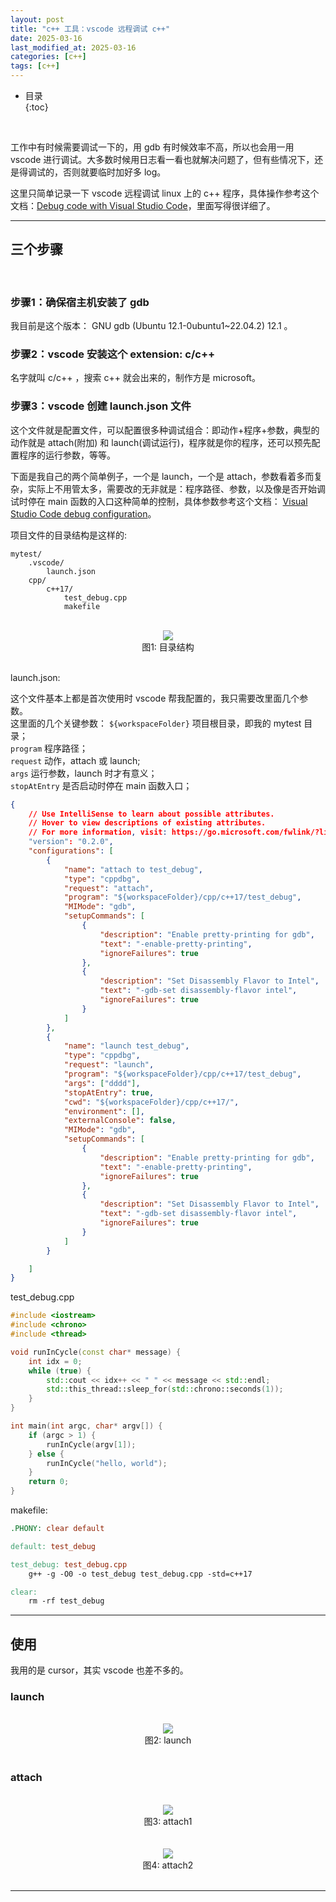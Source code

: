 ```yaml
---
layout: post
title: "c++ 工具：vscode 远程调试 c++"
date: 2025-03-16
last_modified_at: 2025-03-16
categories: [c++]
tags: [c++]
---
```


* 目录  
{:toc}
<br/>

工作中有时候需要调试一下的，用 gdb 有时候效率不高，所以也会用一用 vscode 进行调试。大多数时候用日志看一看也就解决问题了，但有些情况下，还是得调试的，否则就要临时加好多 log。   

这里只简单记录一下 vscode 远程调试 linux 上的 c++ 程序，具体操作参考这个文档：[Debug code with Visual Studio Code](https://code.visualstudio.com/docs/editor/debugging#_launch-configurations)，里面写得很详细了。   

---

## 三个步骤 

<br/>

### 步骤1：确保宿主机安装了 gdb     

我目前是这个版本： GNU gdb (Ubuntu 12.1-0ubuntu1~22.04.2) 12.1 。  

### 步骤2：vscode 安装这个 extension: c/c++    

名字就叫 c/c++ ，搜索 c++ 就会出来的，制作方是 microsoft。      

### 步骤3：vscode 创建 launch.json 文件   

这个文件就是配置文件，可以配置很多种调试组合：即动作+程序+参数，典型的动作就是 attach(附加) 和 launch(调试运行)，程序就是你的程序，还可以预先配置程序的运行参数，等等。  

下面是我自己的两个简单例子，一个是 launch，一个是 attach，参数看着多而复杂，实际上不用管太多，需要改的无非就是：程序路径、参数，以及像是否开始调试时停在 main 函数的入口这种简单的控制，具体参数参考这个文档： [Visual Studio Code debug configuration](https://code.visualstudio.com/docs/editor/debugging-configuration)。    

项目文件的目录结构是这样的:      

```
mytest/
    .vscode/
        launch.json
    cpp/
        c++17/
            test_debug.cpp
            makefile
```

<br/>
<div align="center">
<img src="https://antsmallant-blog-1251470010.cos.ap-guangzhou.myqcloud.com/media/blog/vscode-debug-dir-info.png"/>
</div>
<center>图1: 目录结构</center>
<br/>


launch.json:     

这个文件基本上都是首次使用时 vscode 帮我配置的，我只需要改里面几个参数。   
这里面的几个关键参数：
`${workspaceFolder}` 项目根目录，即我的 mytest 目录；     
`program` 程序路径；    
`request` 动作，attach 或 launch;   
`args` 运行参数，launch 时才有意义；   
`stopAtEntry` 是否启动时停在 main 函数入口；   


```json
{
    // Use IntelliSense to learn about possible attributes.
    // Hover to view descriptions of existing attributes.
    // For more information, visit: https://go.microsoft.com/fwlink/?linkid=830387
    "version": "0.2.0",
    "configurations": [
        {
            "name": "attach to test_debug",
            "type": "cppdbg",
            "request": "attach",
            "program": "${workspaceFolder}/cpp/c++17/test_debug",
            "MIMode": "gdb",
            "setupCommands": [
                {
                    "description": "Enable pretty-printing for gdb",
                    "text": "-enable-pretty-printing",
                    "ignoreFailures": true
                },
                {
                    "description": "Set Disassembly Flavor to Intel",
                    "text": "-gdb-set disassembly-flavor intel",
                    "ignoreFailures": true
                }
            ]
        },
        {
            "name": "launch test_debug",
            "type": "cppdbg",
            "request": "launch",
            "program": "${workspaceFolder}/cpp/c++17/test_debug",
            "args": ["dddd"],
            "stopAtEntry": true,
            "cwd": "${workspaceFolder}/cpp/c++17/",
            "environment": [],
            "externalConsole": false,
            "MIMode": "gdb",
            "setupCommands": [
                {
                    "description": "Enable pretty-printing for gdb",
                    "text": "-enable-pretty-printing",
                    "ignoreFailures": true
                },
                {
                    "description": "Set Disassembly Flavor to Intel",
                    "text": "-gdb-set disassembly-flavor intel",
                    "ignoreFailures": true
                }
            ]
        }

    ]
}
```   


test_debug.cpp   

```cpp
#include <iostream>
#include <chrono>
#include <thread>

void runInCycle(const char* message) {
    int idx = 0;
    while (true) {
        std::cout << idx++ << " " << message << std::endl;
        std::this_thread::sleep_for(std::chrono::seconds(1));
    }
}

int main(int argc, char* argv[]) {
    if (argc > 1) {
        runInCycle(argv[1]);
    } else {
        runInCycle("hello, world");
    }
    return 0;
}
```

makefile:   

```makefile
.PHONY: clear default

default: test_debug

test_debug: test_debug.cpp
	g++ -g -O0 -o test_debug test_debug.cpp -std=c++17

clear:
	rm -rf test_debug
```

---

## 使用

我用的是 cursor，其实 vscode 也差不多的。   

### launch  

<br/>
<div align="center">
<img src="https://antsmallant-blog-1251470010.cos.ap-guangzhou.myqcloud.com/media/blog/vscode-debug-launch.png"/>
</div>
<center>图2: launch</center>
<br/>

### attach 

<br/>
<div align="center">
<img src="https://antsmallant-blog-1251470010.cos.ap-guangzhou.myqcloud.com/media/blog/vscode-debug-attach.png"/>
</div>
<center>图3: attach1</center>
<br/>


<br/>
<div align="center">
<img src="https://antsmallant-blog-1251470010.cos.ap-guangzhou.myqcloud.com/media/blog/vscode-debug-attach2.png"/>
</div>
<center>图4: attach2</center>
<br/>

---
